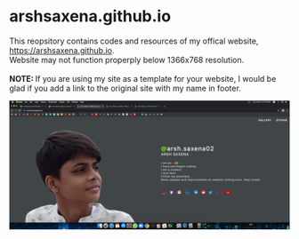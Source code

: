 # arshsaxena.github.io
<p>This reopsitory contains codes and resources of my offical website, <a href="https://arshsaxena.github.io">https://arshsaxena.github.io</a>.
<br>
Website may not function properply below 1366x768 resolution.
<br><br>
<b>NOTE: </b>If you are using my site as a template for your website, I would be glad if you add a link to the original site with my name in footer.</p>
<img align="center" src="https://raw.githubusercontent.com/arshsaxena/arshsaxena.github.io/main/repository-readme-resources/imgs/website-screenshot-macos-catalina.PNG">